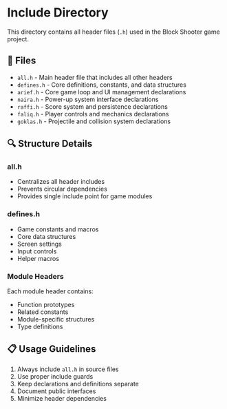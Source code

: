 # Include Directory

This directory contains all header files (`.h`) used in the Block Shooter game project.

## 📑 Files

-   `all.h` - Main header file that includes all other headers
-   `defines.h` - Core definitions, constants, and data structures
-   `arief.h` - Core game loop and UI management declarations
-   `naira.h` - Power-up system interface declarations
-   `raffi.h` - Score system and persistence declarations
-   `faliq.h` - Player controls and mechanics declarations
-   `goklas.h` - Projectile and collision system declarations

## 🔍 Structure Details

### all.h

-   Centralizes all header includes
-   Prevents circular dependencies
-   Provides single include point for game modules

### defines.h

-   Game constants and macros
-   Core data structures
-   Screen settings
-   Input controls
-   Helper macros

### Module Headers

Each module header contains:

-   Function prototypes
-   Related constants
-   Module-specific structures
-   Type definitions

## 📋 Usage Guidelines

1. Always include `all.h` in source files
2. Use proper include guards
3. Keep declarations and definitions separate
4. Document public interfaces
5. Minimize header dependencies
